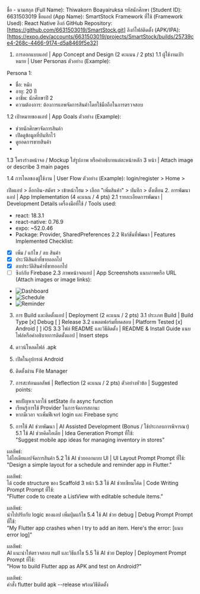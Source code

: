 ชื่อ - นามสกุล (Full Name): Thiwakorn Boayairuksa
รหัสนักศึกษา (Student ID): 6631503019
ชื่อแอป (App Name): SmartStock
Framework ที่ใช้ (Framework Used): React Native
ลิงก์ GitHub Repository: [https://github.com/6631503019/SmartStock.git]
ลิงก์ไฟล์ติดตั้ง (APK/IPA): [https://expo.dev/accounts/6631503019/projects/SmartStock/builds/25739ce4-268c-4466-9174-d5a8469f5e32]

1. การออกแบบแอป | App Concept and Design (2 คะแนน / 2 pts)
1.1 ผู้ใช้งานเป้าหมาย | User Personas
ตัวอย่าง (Example):

Persona 1:  
- ชื่อ: หมิง  
- อายุ: 20 ปี  
- อาชีพ: นักศึกษาปี 2  
- ความต้องการ: ต้องการแอพจัดการสินค้าโดยใช้มือถือในการตรวจสอบ


1.2 เป้าหมายของแอป | App Goals
ตัวอย่าง (Example):

- ช่วยนักศึกษาจัดการสินค้า
- เปิดดูข้อมูลที่บันทึกไว้
- ดูยอดการขายสินค้า
- 
1.3 โครงร่างหน้าจอ / Mockup
ใส่รูปภาพ หรือคำอธิบายแต่ละหน้าหลัก 3 หน้า | Attach image or describe 3 main pages

1.4 การไหลของผู้ใช้งาน | User Flow
ตัวอย่าง (Example): login/register > Home > 

เปิดแอป > ล็อกอิน-สมัคร > เข้าหน้าโฮม > เลือก "เพิ่มสินค้า" > บันทึก > ตั้งเตือน
2. การพัฒนาแอป | App Implementation (4 คะแนน / 4 pts)
2.1 รายละเอียดการพัฒนา | Development Details
เครื่องมือที่ใช้ / Tools used:

- react: 18.3.1
- react-native: 0.76.9
- expo: ~52.0.46
- Package: Provider, SharedPreferences
2.2 ฟังก์ชันที่พัฒนา | Features Implemented
Checklist:

- [x] เพิ่ม / แก้ไข / ลบ สินค้า
- [x] ประวัติสินค้าที่ขายออกไป
- [x] ลบประวัติสินค้าที่ขายออกไป
- [ ] ซิงก์กับ Firebase
2.3 ภาพหน้าจอแอป | App Screenshots
แนบภาพหรือ URL (Attach images or image links):

- ![Dashboard](dashboard.png)
- ![Schedule](schedule.png)
- ![Reminder](reminder.png)
3. การ Build และติดตั้งแอป | Deployment (2 คะแนน / 2 pts)
3.1 ประเภท Build | Build Type
[x] Debug
[ ] Release
3.2 แพลตฟอร์มที่ทดสอบ | Platform Tested
[x] Android
[ ] iOS
3.3 ไฟล์ README และวิธีติดตั้ง | README & Install Guide
แนบไฟล์หรือคำอธิบายการติดตั้งแอป | Insert steps

1. ดาวน์โหลดไฟล์ .apk
2. เปิดในอุปกรณ์ Android
3. ติดตั้งผ่าน File Manager
4. การสะท้อนผลลัพธ์ | Reflection (2 คะแนน / 2 pts)
ตัวอย่างหัวข้อ | Suggested points:

- พบปัญหาเวลาใช้ setState กับ async function
- เรียนรู้การใช้ Provider ในการจัดการสถานะ
- หากมีเวลา จะเพิ่มฟีเจอร์ login และ Firebase sync
5. การใช้ AI ช่วยพัฒนา | AI Assisted Development (Bonus / ใช้ประกอบการพิจารณา)
5.1 ใช้ AI ช่วยคิดไอเดีย | Idea Generation
Prompt ที่ใช้:  
"Suggest mobile app ideas for managing inventory in stores"

ผลลัพธ์:  
ได้ไอเดียแอปจัดการสินค้า
5.2 ใช้ AI ช่วยออกแบบ UI | UI Layout Prompt
Prompt ที่ใช้:  
"Design a simple layout for a schedule and reminder app in Flutter."

ผลลัพธ์:  
ได้ code structure ของ Scaffold 3 หน้า
5.3 ใช้ AI ช่วยเขียนโค้ด | Code Writing Prompt
Prompt ที่ใช้:  
"Flutter code to create a ListView with editable schedule items."

ผลลัพธ์:  
นำไปปรับกับ logic ของแอป เพิ่มปุ่มแก้ไข
5.4 ใช้ AI ช่วย debug | Debug Prompt
Prompt ที่ใช้:  
"My Flutter app crashes when I try to add an item. Here's the error: [แนบ error log]"

ผลลัพธ์:  
AI แนะนำให้ตรวจสอบ null และวิธีแก้ไข
5.5 ใช้ AI ช่วย Deploy | Deployment Prompt
Prompt ที่ใช้:  
"How to build Flutter app as APK and test on Android?"

ผลลัพธ์:  
คำสั่ง flutter build apk --release พร้อมวิธีติดตั้ง
